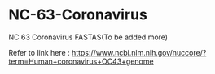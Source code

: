 # NC-63-Coronavirus
NC 63 Coronavirus FASTAS(To be added more)

Refer to link here : https://www.ncbi.nlm.nih.gov/nuccore/?term=Human+coronavirus+OC43+genome
